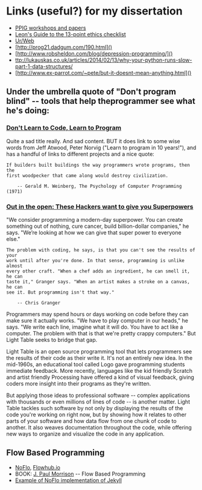 # Links (useful?) for my dissertation

* [PPIG workshops and papers](http://www.ppig.org/workshops/)
* [Leon's Guide to the 13-point ethics
  checklist](http://www.cs.bath.ac.uk/Leon/pages/ethics.shtml#checklist)
* [Ur/Web](http://www.impredicative.com/ur/)
* [http://prog21.dadgum.com/190.html]()
* [http://www.robsheldon.com/blog/depression-programming/]()
* [ttp://lukauskas.co.uk/articles/2014/02/13/why-your-python-runs-slow-part-1-data-structures/]()
* [http://www.ex-parrot.com/~pete/but-it-doesnt-mean-anything.html]()

## Under the umbrella quote of "Don't program blind" -- tools that help theprogrammer see what he's doing:

### [Don't Learn to Code, Learn to Program]

Quite a sad title really. And sad content. BUT it does link to some wise words
from Jeff Atwood, Peter Norvig ("Learn to program in 10 years!"), and has a
handful of links to different projects and a nice quote:

    If builders built buildings the way programmers wrote programs, then the
    first woodpecker that came along would destroy civilization.

        -- Gerald M. Weinberg, The Psychology of Computer Programming (1971)


### [Out in the open: These Hackers want to give you Superpowers]

"We consider programming a modern-day superpower. You can create something out
of nothing, cure cancer, build billion-dollar companies," he says.  "We’re
looking at how we can give that super power to everyone else."
    

    The problem with coding, he says, is that you can't see the results of your
    work until after you're done. In that sense, programming is unlike almost
    every other craft. "When a chef adds an ingredient, he can smell it, he can
    taste it," Granger says. "When an artist makes a stroke on a canvas, he can
    see it. But programming isn't that way." 
    
        -- Chris Granger
    

Programmers may spend hours or days working on code before they can make sure it
actually works. "We have to play computer in our heads," he says.  "We write
each line, imagine what it will do. You have to act like a computer. The problem
with that is that we're pretty crappy computers." But Light Table seeks to
bridge that gap.


Light Table is an open source programming tool that lets programmers see the
results of their code as their write it. It's not an entirely new idea. In the
mid-1960s, an educational tool called Logo gave programming students immediate
feedback. More recently, languages like the kid friendly Scratch and artist
friendly Processing have offered a kind of visual feedback, giving coders more
insight into their programs as they're written.


But applying those ideas to professional software -- complex applications with
thousands or even millions of lines of code -- is another matter. Light Table
tackles such software by not only by displaying the results of the code you're
working on right now, but by showing how it relates to other parts of your
software and how data flow from one chunk of code to another.  It also weaves
documentation throughout the code, while offering new ways to organize and
visualize the code in any application.

## Flow Based Programming

* [NoFlo](http://noflojs.org/), [Flowhub.io](http://flowhub.io/)
* BOOK: [J. Paul Morrison](http://www.jpaulmorrison.com/fbp/) -- Flow Based
  Programming
* [Example of NoFlo implementation of
  Jekyll](https://github.com/the-grid/noflo-jekyll)

[Don't Learn to Code, Learn to Program]: http://johnkurkowski.com/posts/dont-learn-to-code-learn-to-program-but-come-back-in-10-years
[Out in the open: These Hackers want to give you Superpowers]: http://www.wired.com/wiredenterprise/2014/01/light-table
